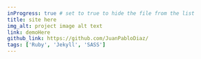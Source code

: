 ```yaml
---
inProgress: true # set to true to hide the file from the list
title: site here
img_alt: project image alt text
link: demoHere
github_link: https://github.com/JuanPabloDiaz/
tags: ['Ruby', 'Jekyll', 'SASS']
---
```

